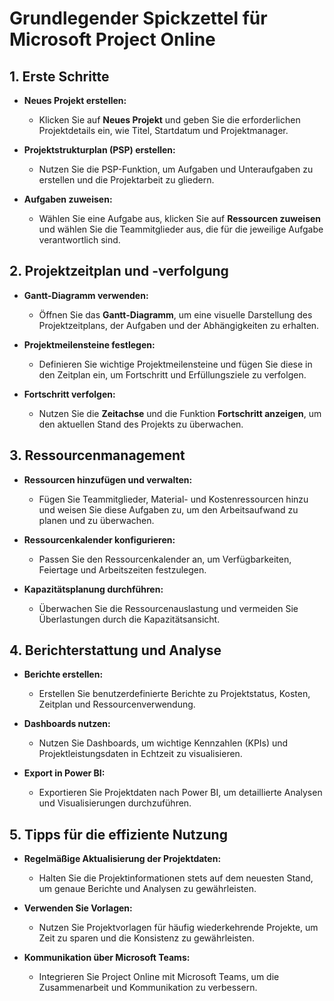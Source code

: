 # Grundlegender Spickzettel für Microsoft Project Online



## 1. Erste Schritte

- **Neues Projekt erstellen:**
  - Klicken Sie auf **Neues Projekt** und geben Sie die erforderlichen Projektdetails ein, wie Titel, Startdatum und Projektmanager.
  
- **Projektstrukturplan (PSP) erstellen:**
  - Nutzen Sie die PSP-Funktion, um Aufgaben und Unteraufgaben zu erstellen und die Projektarbeit zu gliedern.

- **Aufgaben zuweisen:**
  - Wählen Sie eine Aufgabe aus, klicken Sie auf **Ressourcen zuweisen** und wählen Sie die Teammitglieder aus, die für die jeweilige Aufgabe verantwortlich sind.

## 2. Projektzeitplan und -verfolgung

- **Gantt-Diagramm verwenden:**
  - Öffnen Sie das **Gantt-Diagramm**, um eine visuelle Darstellung des Projektzeitplans, der Aufgaben und der Abhängigkeiten zu erhalten.

- **Projektmeilensteine festlegen:**
  - Definieren Sie wichtige Projektmeilensteine und fügen Sie diese in den Zeitplan ein, um Fortschritt und Erfüllungsziele zu verfolgen.

- **Fortschritt verfolgen:**
  - Nutzen Sie die **Zeitachse** und die Funktion **Fortschritt anzeigen**, um den aktuellen Stand des Projekts zu überwachen.

## 3. Ressourcenmanagement

- **Ressourcen hinzufügen und verwalten:**
  - Fügen Sie Teammitglieder, Material- und Kostenressourcen hinzu und weisen Sie diese Aufgaben zu, um den Arbeitsaufwand zu planen und zu überwachen.

- **Ressourcenkalender konfigurieren:**
  - Passen Sie den Ressourcenkalender an, um Verfügbarkeiten, Feiertage und Arbeitszeiten festzulegen.

- **Kapazitätsplanung durchführen:**
  - Überwachen Sie die Ressourcenauslastung und vermeiden Sie Überlastungen durch die Kapazitätsansicht.

## 4. Berichterstattung und Analyse

- **Berichte erstellen:**
  - Erstellen Sie benutzerdefinierte Berichte zu Projektstatus, Kosten, Zeitplan und Ressourcenverwendung.

- **Dashboards nutzen:**
  - Nutzen Sie Dashboards, um wichtige Kennzahlen (KPIs) und Projektleistungsdaten in Echtzeit zu visualisieren.

- **Export in Power BI:**
  - Exportieren Sie Projektdaten nach Power BI, um detaillierte Analysen und Visualisierungen durchzuführen.

## 5. Tipps für die effiziente Nutzung

- **Regelmäßige Aktualisierung der Projektdaten:**
  - Halten Sie die Projektinformationen stets auf dem neuesten Stand, um genaue Berichte und Analysen zu gewährleisten.

- **Verwenden Sie Vorlagen:**
  - Nutzen Sie Projektvorlagen für häufig wiederkehrende Projekte, um Zeit zu sparen und die Konsistenz zu gewährleisten.

- **Kommunikation über Microsoft Teams:**
  - Integrieren Sie Project Online mit Microsoft Teams, um die Zusammenarbeit und Kommunikation zu verbessern.
